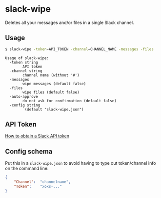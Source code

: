 # slack-wipe

Deletes all your messages and/or files in a single Slack channel.

## Usage

```sh
$ slack-wipe -token=API_TOKEN -channel=CHANNEL_NAME -messages -files
```

```
Usage of slack-wipe:
  -token string
        API token
  -channel string
        channel name (without '#')
  -messages
        wipe messages (default false)
  -files
        wipe files (default false)
  -auto-approve
        do not ask for confirmation (default false)
  -config string
         (default "slack-wipe.json")
```

## API Token

[How to obtain a Slack API token](https://github.com/jackellenberger/emojme#finding-a-slack-token)

## Config schema

Put this in a `slack-wipe.json` to avoid having to type out token/channel info on the command line:

```json
{
    "Channel":  "channelname",
    "Token":    "xoxs-..."
}
```

